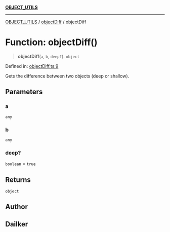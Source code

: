 [**OBJECT_UTILS**](../../README.md)

***

[OBJECT_UTILS](../../README.md) / [objectDiff](../README.md) / objectDiff

# Function: objectDiff()

> **objectDiff**(`a`, `b`, `deep?`): `object`

Defined in: [objectDiff.ts:9](https://github.com/dailker/everyutil/blob/26e2bb73429918cf0d08899e9efd90b82a42c92e/src/object/objectDiff.ts#L9)

Gets the difference between two objects (deep or shallow).

## Parameters

### a

`any`

### b

`any`

### deep?

`boolean` = `true`

## Returns

`object`

## Author

## Dailker
